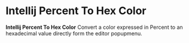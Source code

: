 # Intellij Percent To Hex Color

<!-- Plugin description -->
**Intellij Percent To Hex Color** Convert a color expressed in Percent to an hexadecimal value directly form the editor popupmenu.